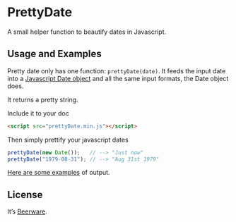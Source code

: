 # PrettyDate

A small helper function to beautify dates in Javascript.

## Usage and Examples

Pretty date only has one function: ```prettyDate(date)```. It feeds 
the input date into a [Javascript Date object](https://developer.mozilla.org/de/docs/Web/JavaScript/Reference/Global_Objects/Date) and all the same input formats, the Date object does.

It returns a pretty string.

Include it to your doc

```html
<script src="prettyDate.min.js"></script>
```

Then simply prettify your javascript dates

```javascript
prettyDate(new Date());   // --> "Just now"
prettyDate("1979-08-31"); // --> "Aug 31st 1979"
```

[Here are some examples](https://vollstock.github.io/prettyDate.js/) of output.

## License

It’s [Beerware](https://en.wikipedia.org/wiki/Beerware).
